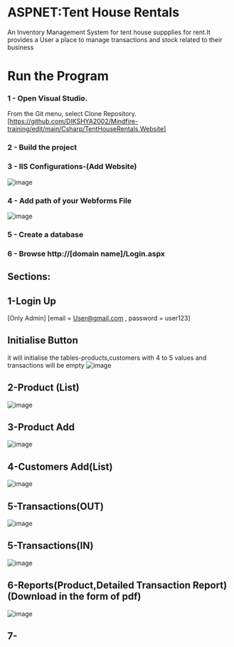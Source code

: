 # ASPNET:Tent House Rentals

An Inventory Management System for tent house suppplies for rent.It provides a User a place to manage transactions and stock related to their business
# Run the Program
###  1 - Open Visual Studio.
From the Git menu, select Clone Repository. [https://github.com/DIKSHYA2002/Mindfire-training/edit/main/Csharp/TentHouseRentals.Website]
###  2 - Build the project
###  3 - IIS Configurations-(Add Website)
![image](https://github.com/DIKSHYA2002/Mindfire-training/assets/78462004/9593505d-9abf-457e-9924-745d3b93f13f)
###  4 - Add path of your Webforms File
![image](https://github.com/DIKSHYA2002/Mindfire-training/assets/78462004/9cb2074e-e50e-40af-8af7-e3c3c22b3a4d)
###  5 - Create a database
###  6 - Browse  http://[domain name]/Login.aspx
##  Sections:
## 1-Login Up
[Only Admin] [email = User@gmail.com , password  = user123]
## Initialise Button
it will initialise the tables-products,customers with 4 to 5 values and transactions will be  empty
![image](https://github.com/DIKSHYA2002/Mindfire-training/assets/78462004/508ddc14-4526-421c-8135-247f2ab09970)
## 2-Product (List)
![image](https://github.com/DIKSHYA2002/Mindfire-training/assets/78462004/a1bfb1dc-b721-4e6f-a4c5-797f8c9aaf92)
## 3-Product Add
![image](https://github.com/DIKSHYA2002/Mindfire-training/assets/78462004/291ca266-9568-40fe-b6c0-532f9fc243b1)
## 4-Customers Add(List)

![image](https://github.com/DIKSHYA2002/Mindfire-training/assets/78462004/5fef6f32-a1ca-4af3-a5c7-5a1da3475411)

## 5-Transactions(OUT)
![image](https://github.com/DIKSHYA2002/Mindfire-training/assets/78462004/12f0955b-656e-4d7e-9bf3-b9dcd42bdf5c)

## 5-Transactions(IN)
![image](https://github.com/DIKSHYA2002/Mindfire-training/assets/78462004/8ee5983a-becd-4542-bc12-b1a882966169)

## 6-Reports(Product,Detailed Transaction Report)(Download in the form of pdf)
![image](https://github.com/DIKSHYA2002/Mindfire-training/assets/78462004/f34a0118-cd91-41a9-af78-0d1ff5766d30)

## 7- 





